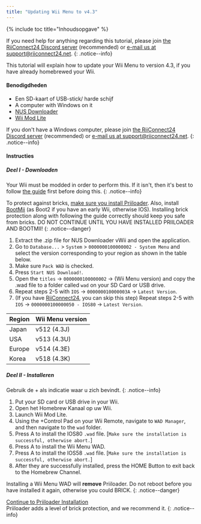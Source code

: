 ```yaml
---
title: "Updating Wii Menu to v4.3"
---
```


{% include toc title="Inhoudsopgave" %}

If you need help for anything regarding this tutorial, please join [the RiiConnect24 Discord server](https://discord.gg/rc24) (recommended) or [e-mail us at support@riiconnect24.net](mailto:support@riiconnect24.net).
{: .notice--info}

This tutorial will explain how to update your Wii Menu to version 4.3, if you have already homebrewed your Wii.

#### Benodigdheden

* Een SD-kaart of USB-stick/ harde schijf
* A computer with Windows on it
* [NUS Downloader](https://github.com/WiiDatabase/nusdownloader/releases/latest)
* [Wii Mod Lite](https://oscwii.org/library/app/WiiModLite)

If you don't have a Windows computer, please join [the RiiConnect24 Discord server](https://discord.gg/rc24) (recommended) or [e-mail us at support@riiconnect24.net](mailto:support@riiconnect24.net).
{: .notice--info}

#### Instructies

##### Deel I - Downloaden

Your Wii must be modded in order to perform this. If it isn't, then it's best to follow [the guide](get-started) first before doing this.
{: .notice--info}

To protect against bricks, [make sure you install Priiloader](priiloader). Also, install [BootMii](bootmii) (as Boot2 if you have an early Wii, otherwise IOS). Installing brick protection along with following the guide correctly should keep you safe from bricks. DO NOT CONTINUE UNTIL YOU HAVE INSTALLED PRIILOADER AND BOOTMII!
{: .notice--danger}

1. Extract the .zip file for NUS Downloader vWii and open the application.
2. Go to `Database...` > `System` > `0000000100000002 - System Menu` and select the version corresponding to your region as shown in the table below.
3. Make sure `Pack WAD` is checked.
4. Press `Start NUS Download!`.
5. Open the `titles` -> `0000000100000002` -> (Wii Menu version) and copy the .wad file to a folder called `wad` on your SD Card or USB drive.
6. Repeat steps 2-5 with `IOS` -> `000000010000003A` -> `Latest Version`.
7. (If you have [RiiConnect24](riiconnect24), you can skip this step) Repeat steps 2-5 with `IOS` -> `0000000100000050 - IOS80` -> `Latest Version`.

| Region | Wii Menu version |
| ------ | ---------------- |
| Japan  | v512 (4.3J)      |
| USA    | v513 (4.3U)      |
| Europe | v514 (4.3E)      |
| Korea  | v518 (4.3K)      |

##### Deel II - Installeren

Gebruik de + als indicatie waar u zich bevindt.
{: .notice--info}

1. Put your SD card or USB drive in your Wii.
2. Open het Homebrew Kanaal op uw Wii.
3. Launch Wii Mod Lite.
4. Using the +Control Pad on your Wii Remote, navigate to `WAD Manager`, and then navigate to the `wad` folder.
5. Press A to install the IOS80 `.wad` file. [`Make sure the installation is successful, otherwise abort.`]
6. Press A to install the Wii Menu WAD.
7. Press A to install the IOS58 `.wad` file. [`Make sure the installation is successful, otherwise abort.`]
8. After they are successfully installed, press the HOME Button to exit back to the Homebrew Channel.

Installing a Wii Menu WAD will **remove** Priiloader. Do not reboot before you have installed it again, otherwise you could BRICK.
{: .notice--danger}

[Continue to Priiloader Installation](priiloader)<br> Priiloader adds a level of brick protection, and we recommend it.
{: .notice--info}
